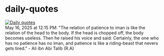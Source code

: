 # daily-quotes
[![Daily quotes](https://github.com/ceepu8/daily-quotes/actions/workflows/daily-quote.yml/badge.svg)](https://github.com/ceepu8/daily-quotes/actions/workflows/daily-quote.yml)<br/>
May 16, 2025 at 12:15 PM: "The relation of patience to iman is like the relation of the head to the body. If the head is chopped off, the body becomes useless. Then he raised his voice and said: Certainly, the one who has no patience has no iman, and patience is like a riding-beast that nevers gets tired." - Ali ibn Abi Talib (R.A)

